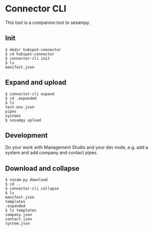 # Connector CLI

This tool is a companion tool to sesampy.

## Init
```commandline
$ mkdir hubspot-connector
$ cd hubspot-connector
$ connector-cli init
$ ls
manifest.json
```

## Expand and upload
```commandline
$ connector-cli expand
$ cd .expanded
$ ls
test-env.json
pipes
systems
$ sesampy upload
```

## Development
Do your work with Management Studio and your dev node, e.g. add a system and add company and contact pipes.

## Download and collapse
```commandline
$ sesam-py download
$ cd ..
$ connector-cli collapse
$ ls
manifest.json
templates
.expanded
$ ls templates
company.json
contact.json
system.json
```
